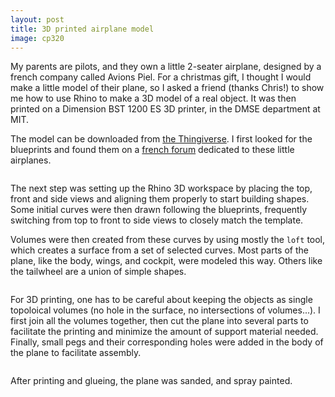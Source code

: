 ```yaml
---
layout: post
title: 3D printed airplane model
image: cp320
---
```

<div class="well">
	<p>
	My parents are pilots, and they own a little 2-seater airplane, designed by a french company called Avions Piel. For a christmas gift, I thought I would make a little model of their plane, so I asked a friend (thanks Chris!) to show me how to use Rhino to make a 3D model of a real object. It was then printed on a Dimension BST 1200 ES 3D printer, in the DMSE department at MIT.
	</p>
</div>

<p>
	The model can be downloaded from <a href="http://www.thingiverse.com/thing:224822">the Thingiverse</a>. I first looked for the blueprints and found them on a <a href="http://www.avions-piel.com/cp320-super-emeraude/topic6.html">french forum</a> dedicated to these little airplanes.
</p>

<img src="{{ site.url }}/assets/img/{{ page.image }}/blueprints.jpg" class="img-responsive img-rounded" alt="">

<p>
	The next step was setting up the Rhino 3D workspace by placing the top, front and side views and aligning them properly to start building shapes. Some initial curves were then drawn following the blueprints, frequently switching from top to front to side views to closely match the template.
</p>

<p>
	Volumes were then created from these curves by using mostly the <code>loft</code> tool, which creates a surface from a set of selected curves. Most parts of the plane, like the body, wings, and cockpit, were modeled this way. Others like the tailwheel are a union of simple shapes.
</p>

<p>
<div class="row">
	<div class="col-md-4">
	     <img src="{{ site.url }}/assets/img/{{ page.image }}/3view.jpg" class="img-responsive img-rounded" alt="">
	</div>
	<div class="col-md-4">
	     <img src="{{ site.url }}/assets/img/{{ page.image }}/guidelines.jpg" class="img-responsive img-rounded" alt="">
	</div>
	<div class="col-md-4">
	     <img src="{{ site.url }}/assets/img/{{ page.image }}/finished.jpg" class="img-responsive img-rounded" alt="">
	</div>
</div>
</p>

<p>
	For 3D printing, one has to be careful about keeping the objects as single topoloical volumes (no hole in the surface, no intersections of volumes...). I first join all the volumes together, then cut the plane into several parts to facilitate the printing and minimize the amount of support material needed. Finally, small pegs and their corresponding holes were added in the body of the plane to facilitate assembly.
</p>

<p>
<div class="row">
	<div class="col-md-6">
	     <img src="{{ site.url }}/assets/img/{{ page.image }}/model_toprint_perspective.jpg" class="img-responsive img-rounded" alt="">
	</div>
	<div class="col-md-6">
	     <img src="{{ site.url }}/assets/img/{{ page.image }}/model_toprint_bottom.jpg" class="img-responsive img-rounded" alt="">
	</div>
</div>
</p>

<p>
	After printing and glueing, the plane was sanded, and spray painted.
</p>

<p>
<div class="row">
	<div class="col-md-7">
	     <img src="{{ site.url }}/assets/img/{{ page.image }}/printed_perspective.jpg" class="img-responsive img-rounded" alt="">
	</div>
	<div class="col-md-5">
	     <img src="{{ site.url }}/assets/img/{{ page.image }}/painting_top.jpg" class="img-responsive img-rounded" alt="">
	</div>
</div>
</p>
